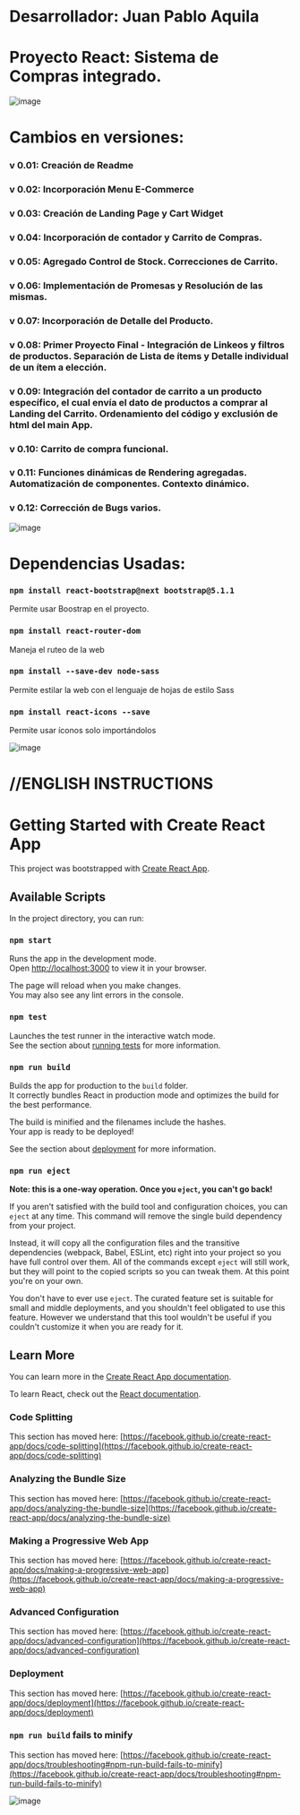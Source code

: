 # Desarrollador: Juan Pablo Aquila
# Proyecto React: Sistema de Compras integrado.


![image](https://github.com/jpaquila/jpaquila-react-libreria-aquila/blob/master/src/Assets/icono2.png)

# Cambios en versiones:
### v 0.01: Creación de Readme
### v 0.02: Incorporación Menu E-Commerce
### v 0.03: Creación de Landing Page y Cart Widget
### v 0.04: Incorporación de contador y Carrito de Compras.
### v 0.05: Agregado Control de Stock. Correcciones de Carrito.
### v 0.06: Implementación de Promesas y Resolución de las mismas.
### v 0.07: Incorporación de Detalle del Producto. 
### v 0.08: Primer Proyecto Final - Integración de Linkeos y filtros de productos. Separación de Lista de ítems y Detalle individual de un ítem a elección.
### v 0.09: Integración del contador de carrito a un producto específico, el cual envía el dato de productos a comprar al Landing del Carrito. Ordenamiento del código y exclusión de html del main App.
### v 0.10: Carrito de compra funcional. 
### v 0.11: Funciones dinámicas de Rendering agregadas. Automatización de componentes. Contexto dinámico. 
### v 0.12: Corrección de Bugs varios. 

![image](https://github.com/jpaquila/jpaquila-react-libreria-aquila/blob/master/src/Assets/icono3.png)

# Dependencias Usadas:

### `npm install react-bootstrap@next bootstrap@5.1.1`

Permite usar Boostrap en el proyecto.

### `npm install react-router-dom`

Maneja el ruteo de la web

### `npm install --save-dev node-sass`

Permite estilar la web con el lenguaje de hojas de estilo Sass

### `npm install react-icons --save`

Permite usar íconos solo importándolos

  
![image](https://github.com/jpaquila/jpaquila-react-libreria-aquila/blob/master/src/Assets/icono4.png)



# //ENGLISH INSTRUCTIONS

# Getting Started with Create React App

This project was bootstrapped with [Create React App](https://github.com/facebook/create-react-app).

## Available Scripts

In the project directory, you can run:

### `npm start`

Runs the app in the development mode.\
Open [http://localhost:3000](http://localhost:3000) to view it in your browser.

The page will reload when you make changes.\
You may also see any lint errors in the console.

### `npm test`

Launches the test runner in the interactive watch mode.\
See the section about [running tests](https://facebook.github.io/create-react-app/docs/running-tests) for more information.

### `npm run build`

Builds the app for production to the `build` folder.\
It correctly bundles React in production mode and optimizes the build for the best performance.

The build is minified and the filenames include the hashes.\
Your app is ready to be deployed!

See the section about [deployment](https://facebook.github.io/create-react-app/docs/deployment) for more information.

### `npm run eject`

**Note: this is a one-way operation. Once you `eject`, you can't go back!**

If you aren't satisfied with the build tool and configuration choices, you can `eject` at any time. This command will remove the single build dependency from your project.

Instead, it will copy all the configuration files and the transitive dependencies (webpack, Babel, ESLint, etc) right into your project so you have full control over them. All of the commands except `eject` will still work, but they will point to the copied scripts so you can tweak them. At this point you're on your own.

You don't have to ever use `eject`. The curated feature set is suitable for small and middle deployments, and you shouldn't feel obligated to use this feature. However we understand that this tool wouldn't be useful if you couldn't customize it when you are ready for it.

## Learn More

You can learn more in the [Create React App documentation](https://facebook.github.io/create-react-app/docs/getting-started).

To learn React, check out the [React documentation](https://reactjs.org/).

### Code Splitting

This section has moved here: [https://facebook.github.io/create-react-app/docs/code-splitting](https://facebook.github.io/create-react-app/docs/code-splitting)

### Analyzing the Bundle Size

This section has moved here: [https://facebook.github.io/create-react-app/docs/analyzing-the-bundle-size](https://facebook.github.io/create-react-app/docs/analyzing-the-bundle-size)

### Making a Progressive Web App

This section has moved here: [https://facebook.github.io/create-react-app/docs/making-a-progressive-web-app](https://facebook.github.io/create-react-app/docs/making-a-progressive-web-app)

### Advanced Configuration

This section has moved here: [https://facebook.github.io/create-react-app/docs/advanced-configuration](https://facebook.github.io/create-react-app/docs/advanced-configuration)

### Deployment

This section has moved here: [https://facebook.github.io/create-react-app/docs/deployment](https://facebook.github.io/create-react-app/docs/deployment)

### `npm run build` fails to minify

This section has moved here: [https://facebook.github.io/create-react-app/docs/troubleshooting#npm-run-build-fails-to-minify](https://facebook.github.io/create-react-app/docs/troubleshooting#npm-run-build-fails-to-minify)

![image](https://github.com/jpaquila/jpaquila-react-libreria-aquila/blob/master/src/Assets/icono1.png)